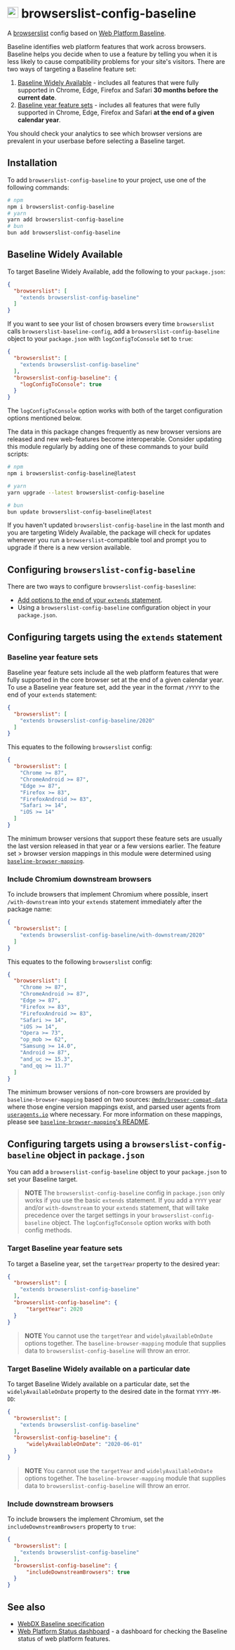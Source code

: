 # <img src="https://unpkg.com/browserslist-config-baseline@0.1.2/assets/icon.svg" height="25" alt="Baseline Widely Available logo"> browserslist-config-baseline

A [browserslist](https://www.npmjs.com/package/browserslist) config based on [Web Platform Baseline](https://developer.mozilla.org/en-US/docs/Glossary/Baseline/Compatibility).

Baseline identifies web platform features that work across browsers. Baseline helps you decide when to use a feature by telling you when it is less likely to cause compatibility problems for your site's visitors. There are two ways of targeting a Baseline feature set:

1. [Baseline Widely Available](#baseline-widely-available) - includes all features that were fully supported in Chrome, Edge, Firefox and Safari **30 months before the current date**.
2. [Baseline year feature sets](#baseline-year-feature-sets) - includes all features that were fully supported in Chrome, Edge, Firefox and Safari **at the end of a given calendar year**.

You should check your analytics to see which browser versions are prevalent in your userbase before selecting a Baseline target.

## Installation

To add `browserslist-config-baseline` to your project, use one of the following commands:

```sh
# npm
npm i browserslist-config-baseline
# yarn
yarn add browserslist-config-baseline
# bun
bun add browserslist-config-baseline
```

## Baseline Widely Available

To target Baseline Widely Available, add the following to your `package.json`:

<!-- prettier-ignore -->
```json
{
  "browserslist": [
    "extends browserslist-config-baseline"
  ]
}
```

If you want to see your list of chosen browsers every time `browserslist` calls `browserslist-baseline-config`, add a `browserslist-config-baseline` object to your `package.json` with `logConfigToConsole` set to `true`:

<!-- prettier-ignore -->
```json
{
  "browserslist": [
    "extends browserslist-config-baseline"
  ],
  "browserslist-config-baseline": {
    "logConfigToConsole": true
  }
}
```

The `logConfigToConsole` option works with both of the target configuration options mentioned below.

The data in this package changes frequently as new browser versions are released and new web-features become interoperable. Consider updating this module regularly by adding one of these commands to your build scripts:

```sh
# npm
npm i browserslist-config-baseline@latest

# yarn
yarn upgrade --latest browserslist-config-baseline

# bun
bun update browserslist-config-baseline@latest
```

If you haven't updated `browserslist-config-baseline` in the last month and you are targeting Widely Available, the package will check for updates whenever you run a `browserslist`-compatible tool and prompt you to upgrade if there is a new version available.

## Configuring `browserslist-config-baseline`

There are two ways to configure `browserslist-config-basesline`:

- [Add options to the end of your `extends` statement](#configuring-targets-using-the-extends-statement).
- Using a `browserslist-config-baseline` configuration object in your `package.json`.

## Configuring targets using the `extends` statement

### Baseline year feature sets

Baseline year feature sets include all the web platform features that were fully supported in the core browser set at the end of a given calendar year. To use a Baseline year feature set, add the year in the format `/YYYY` to the end of your `extends` statement:

<!-- prettier-ignore -->
```json
{
  "browserslist": [
    "extends browserslist-config-baseline/2020"
  ]
}
```

This equates to the following `browserslist` config:

```json
{
  "browserslist": [
    "Chrome >= 87",
    "ChromeAndroid >= 87",
    "Edge >= 87",
    "Firefox >= 83",
    "FirefoxAndroid >= 83",
    "Safari >= 14",
    "iOS >= 14"
  ]
}
```

The minimum browser versions that support these feature sets are usually the last version released in that year or a few versions earlier. The feature set > browser version mappings in this module were determined using [`baseline-browser-mapping`](https://npmjs.org/baseline-browser-mapping).

### Include Chromium downstream browsers

To include browsers that implement Chromium where possible, insert `/with-downstream` into your `extends` statement immediately after the package name:

<!-- prettier-ignore -->
```json
{
  "browserslist": [
    "extends browserslist-config-baseline/with-downstream/2020"
  ]
}
```

This equates to the following `browserslist` config:

```json
{
  "browserslist": [
    "Chrome >= 87",
    "ChromeAndroid >= 87",
    "Edge >= 87",
    "Firefox >= 83",
    "FirefoxAndroid >= 83",
    "Safari >= 14",
    "iOS >= 14",
    "Opera >= 73",
    "op_mob >= 62",
    "Samsung >= 14.0",
    "Android >= 87",
    "and_uc >= 15.3",
    "and_qq >= 11.7"
  ]
}
```

The minimum browser versions of non-core browsers are provided by `baseline-browser-mapping` based on two sources: [`@mdn/browser-compat-data`](https://npmjs.org/@mdn/browsers-compat-data) where those engine version mappings exist, and parsed user agents from [`useragents.io`](https://useragents.io) where necessary. For more information on these mappings, please see [`baseline-browser-mapping`'s README](https://www.npmjs.com/package/baseline-browser-mapping#downstream-browsers).

## Configuring targets using a `browserslist-config-baseline` object in `package.json`

You can add a `browserslist-config-baseline` object to your `package.json` to set your Baseline target.

> **NOTE**
> The `browserslist-config-baseline` config in `package.json` only works if you use the basic `extends` statement. If you add a `YYYY` year and/or `with-downstream` to your `extends` statement, that will take precedence over the target settings in your `browserslist-config-baseline` object. The `logConfigToConsole` option works with both config methods.

### Target Baseline year feature sets

To target a Baseline year, set the `targetYear` property to the desired year:

<!-- prettier-ignore -->
```json
{
  "browserslist": [
    "extends browserslist-config-baseline"
  ],
  "browserslist-config-baseline": {
      "targetYear": 2020
  }
}
```

> **NOTE**
> You cannot use the `targetYear` and `widelyAvailableOnDate` options together. The `baseline-browser-mapping` module that supplies data to `browserslist-config-baseline` will throw an error.

### Target Baseline Widely available on a particular date

To target Baseline Widely available on a particular date, set the `widelyAvailableOnDate` property to the desired date in the format `YYYY-MM-DD`:

<!-- prettier-ignore -->
```json
{
  "browserslist": [
    "extends browserslist-config-baseline"
  ],
  "browserslist-config-baseline": {
      "widelyAvailableOnDate": "2020-06-01"
  }
}
```

> **NOTE**
> You cannot use the `targetYear` and `widelyAvailableOnDate` options together. The `baseline-browser-mapping` module that supplies data to `browserslist-config-baseline` will throw an error.

### Include downstream browsers

To include browsers the implement Chromium, set the `includeDownstreamBrowsers` property to `true`:

<!-- prettier-ignore -->
```json
{
  "browserslist": [
    "extends browserslist-config-baseline"
  ],
  "browserslist-config-baseline": {
      "includeDownstreamBrowsers": true
  }
}
```

## See also

- [WebDX Baseline specification](https://github.com/web-platform-dx/web-features/blob/main/docs/baseline.md)
- [Web Platform Status dashboard](https://webstatus.dev/) - a dashboard for checking the Baseline status of web platform features.
